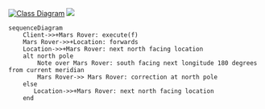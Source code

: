 [![Class Diagram](https://mermaid.ink/img/pako:eNplkT1uwzAMha9CcErQnMBrf6Z0SVYvrETbQi2xoKg2QZC7V01Sx241kZ8e-R6kEzrxjA26kXJ-CtQrxTZBPRcCr6R5J5-spysFeNiKIwuSwBVVTvbbTwI-sCvGKycxUvL5RSU-k9qwvkrOc4Np22QA8CiiPiQyzuDu9V2wNw2pBx-U3dy6moOKVfGWO1ut__Nd6Ic_F53oF6nPS_pG7n2BF6nnCWfBQzI4LNvjbRo3GFkjBV9f-zLSog0cucWmlp47KqO12KYfKRWT_TE5bEwLb7B8-Op1-x9sOhozn78BHE-Lfw?type=png)](https://mermaid.live/edit#pako:eNplkT1uwzAMha9CcErQnMBrf6Z0SVYvrETbQi2xoKg2QZC7V01Sx241kZ8e-R6kEzrxjA26kXJ-CtQrxTZBPRcCr6R5J5-spysFeNiKIwuSwBVVTvbbTwI-sCvGKycxUvL5RSU-k9qwvkrOc4Np22QA8CiiPiQyzuDu9V2wNw2pBx-U3dy6moOKVfGWO1ut__Nd6Ic_F53oF6nPS_pG7n2BF6nnCWfBQzI4LNvjbRo3GFkjBV9f-zLSog0cucWmlp47KqO12KYfKRWT_TE5bEwLb7B8-Op1-x9sOhozn78BHE-Lfw)
[![](https://mermaid.ink/img/pako:eNqdUbFOxDAM_RUrE4giwYY63AIjxwBrFytxe5FS-8514NDp_p20pSoHG54iv-eX9_ROzksgV7uBDpnY01PETrFvGMo8pkhst5vNzRZ1gFd5J62BjuSz0VV7PbNWbGQ-i0eLwjW0oh-oYZhZy_63GtPRgEVtBy36yB2kbybMh5gWfC-J5t04L2IEowb8lBskr0qTdhLuouVAcP9wB4E6JRqgVenBZ9USEHrSGCLyKn6R6eIDL-XGT_7wrzFKw2rx35GJQ8OucsVXjzGUek4j0DjbUU-Nq8szUIs5WeMaPhcqZpO3T_auNs1UubwPaEubrm6xGKschWii27nyqfnzF8YSrO4?type=png)](https://mermaid.live/edit#pako:eNqdUbFOxDAM_RUrE4giwYY63AIjxwBrFytxe5FS-8514NDp_p20pSoHG54iv-eX9_ROzksgV7uBDpnY01PETrFvGMo8pkhst5vNzRZ1gFd5J62BjuSz0VV7PbNWbGQ-i0eLwjW0oh-oYZhZy_63GtPRgEVtBy36yB2kbybMh5gWfC-J5t04L2IEowb8lBskr0qTdhLuouVAcP9wB4E6JRqgVenBZ9USEHrSGCLyKn6R6eIDL-XGT_7wrzFKw2rx35GJQ8OucsVXjzGUek4j0DjbUU-Nq8szUIs5WeMaPhcqZpO3T_auNs1UubwPaEubrm6xGKschWii27nyqfnzF8YSrO4)
```mermaid
sequenceDiagram
    Client->>+Mars Rover: execute(f)
    Mars Rover->>+Location: forwards
    Location->>+Mars Rover: next north facing location 
    alt north pole
        Note over Mars Rover: south facing next longitude 180 degrees from current meridian
        Mars Rover->> Mars Rover: correction at north pole
    else
       Location->>+Mars Rover: next north facing location 
    end
```